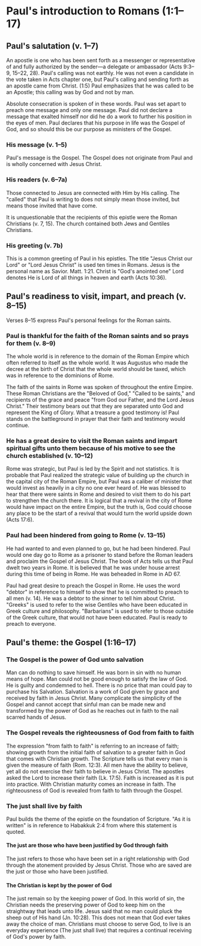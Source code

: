 # Paul's introduction to Romans (1:1–17)

## Paul's salutation (v. 1–7)

An apostle is one who has been sent forth as a messenger or representative of and fully authorized by the sender—a delegate or ambassador (Acts 9:3–9, 15–22, 28). Paul's calling was not earthly. He was not even a candidate in the vote taken in Acts chapter one, but Paul's calling and sending forth as an apostle came from Christ. (1:5) Paul emphasizes that he was called to be an Apostle; this calling was by God and not by man.

Absolute consecration is spoken of in these words. Paul was set apart to preach one message and only one message. Paul did not declare a message that exalted himself nor did he do a work to further his position in the eyes of men. Paul declares that his purpose in life was the Gospel of God, and so should this be our purpose as ministers of the Gospel.

### His message (v. 1–5)

Paul's message is the Gospel. The Gospel does not originate from Paul and is wholly concerned with Jesus Christ.

<!--The Gospel of Christ was revealed by Scripture. Paul shows this in the letter, since he quotes the Old Testament more than he does in any of his other letters.-->

### His readers (v. 6–7a)

Those connected to Jesus are connected with Him by His calling. The "called" that Paul is writing to does not simply mean those invited, but means those invited that have come.

It is unquestionable that the recipients of this epistle were the Roman Christians (v. 7, 15). The church contained both Jews and Gentiles Christians.

### His greeting (v. 7b)

This is a common greeting of Paul in his epistles. The title "Jesus Christ our Lord" or "Lord Jesus Christ" is used ten times in Romans. Jesus is the personal name as Savior. Matt. 1:21. Christ is "God's anointed one" Lord denotes He is Lord of all things in heaven and earth (Acts 10:36).

## Paul's readiness to visit, impart, and preach (v. 8–15)

Verses 8–15 express Paul's personal feelings for the Roman saints.

### Paul is thankful for the faith of the Roman saints and so prays for them (v. 8–9)

The whole world is in reference to the domain of the Roman Empire which often referred to itself as the whole world. It was Augustus who made the decree at the birth of Christ that the whole world should be taxed, which was in reference to the dominions of Rome.

The faith of the saints in Rome was spoken of throughout the entire Empire. These Roman Christians are the "Beloved of God," "Called to be saints," and recipients of the grace and peace "from God our Father, and the Lord Jesus Christ." Their testimony bears out that they are separated unto God and represent the King of Glory. What a treasure a good testimony is! Paul stands on the battleground in prayer that their faith and testimony would continue.

### He has a great desire to visit the Roman saints and impart spiritual gifts unto them because of his motive to see the church established (v. 10–12)

Rome was strategic, but Paul is led by the Spirit and not statistics. It is probable that Paul realized the strategic value of building up the church in the capital city of the Roman Empire, but Paul was a caliber of minister that would invest as heavily in a city no one ever heard of. He was blessed to hear that there were saints in Rome and desired to visit them to do his part to strengthen the church there. It is logical that a revival in the city of Rome would have impact on the entire Empire, but the truth is, God could choose any place to be the start of a revival that would turn the world upside down (Acts 17:6).

### Paul had been hindered from going to Rome (v. 13–15)

He had wanted to and even planned to go, but he had been hindered. Paul would one day go to Rome as a prisoner to stand before the Roman leaders and proclaim the Gospel of Jesus Christ. The book of Acts tells us that Paul dwelt two years in Rome. It is believed that he was under house arrest during this time of being in Rome. He was beheaded in Rome in AD 67.

Paul had great desire to preach the Gospel in Rome. He uses the word "debtor" in reference to himself to show that he is committed to preach to all men (v. 14). He was a debtor to the sinner to tell him about Christ. "Greeks" is used to refer to the wise Gentiles who have been educated in Greek culture and philosophy. "Barbarians" is used to refer to those outside of the Greek culture, that would not have been educated. Paul is ready to preach to everyone.

<!--The opposition of Greek and barbarian is standard in Greek and Latin texts of the educated elite, dividing the world between those who participate in Greco-Roman culture and those who do not

Gaventa, B. R. (2024). Romans: A Commentary (C. C. Black, J. T. Carroll, & S. E. Hylen, Eds.; First edition, p. 44). Westminster John Knox Press.-->

## Paul's theme: the Gospel (1:16–17)

### The Gospel is the power of God unto salvation

Man can do nothing to save himself. He was born in sin with no human means of hope. Man could not be good enough to satisfy the law of God. He is guilty and condemned to hell. There is no price that man could pay to purchase his Salvation. Salvation is a work of God given by grace and received by faith in Jesus Christ. Many complicate the simplicity of the Gospel and cannot accept that sinful man can be made new and transformed by the power of God as he reaches out in faith to the nail scarred hands of Jesus.

### The Gospel reveals the righteousness of God from faith to faith

The expression "from faith to faith" is referring to an increase of faith; showing growth from the initial faith of salvation to a greater faith in God that comes with Christian growth. The Scripture tells us that every man is given the measure of faith (Rom. 12:3). All men have the ability to believe, yet all do not exercise their faith to believe in Jesus Christ. The apostles asked the Lord to increase their faith (Lk. 17:5). Faith is increased as it is put into practice. With Christian maturity comes an increase in faith. The righteousness of God is revealed from faith to faith through the Gospel.

### The just shall live by faith

Paul builds the theme of the epistle on the foundation of Scripture. "As it is written" is in reference to Habakkuk 2:4 from where this statement is quoted.

#### The just are those who have been justified by God through faith

The just refers to those who have been set in a right relationship with God through the atonement provided by Jesus Christ. Those who are saved are the just or those who have been justified.

#### The Christian is kept by the power of God

The just remain so by the keeping power of God. In this world of sin, the Christian needs the preserving power of God to keep him on the straightway that leads unto life. Jesus said that no man could pluck the sheep out of His hand (Jn. 10:28). This does not mean that God ever takes away the choice of man. Christians must choose to serve God, to live is an everyday experience (The just shall live) that requires a continual receiving of God's power by faith.
